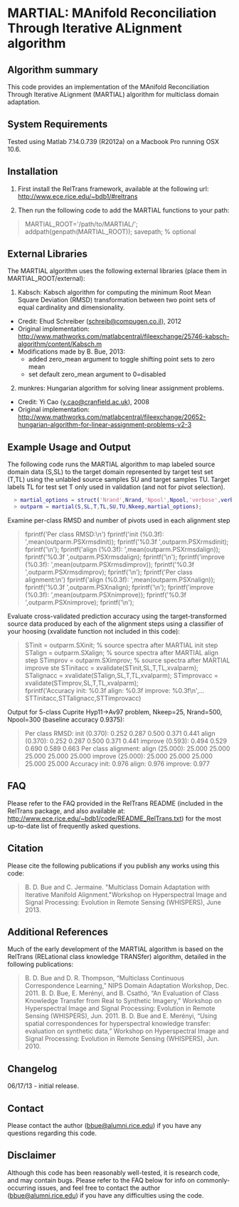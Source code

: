 # MARTIAL: MAnifold Reconciliation Through Iterative ALignment algorithm

## Algorithm summary 

This code provides an implementation of the MAnifold Reconciliation Through Iterative ALignment (MARTIAL) algorithm for multiclass domain adaptation.  

## System Requirements 

Tested using Matlab 7.14.0.739 (R2012a) on a Macbook Pro running OSX 10.6.


## Installation 

1) First install the RelTrans framework, available at the following url:
   http://www.ece.rice.edu/~bdb1/#reltrans

2) Then run the following code to add the MARTIAL functions to your path:

  > MARTIAL_ROOT='/path/to/MARTIAL/';
  > addpath(genpath(MARTIAL_ROOT));
  > savepath; % optional

## External Libraries 

The MARTIAL algorithm uses the following external libraries (place them in MARTIAL_ROOT/external):

1) Kabsch: Kabsch algorithm for computing the minimum Root Mean Square Deviation (RMSD) transformation between two point sets of equal cardinality and dimensionality.
  - Credit: Ehud Schreiber (schreib@compugen.co.il), 2012
  - Original implementation: http://www.mathworks.com/matlabcentral/fileexchange/25746-kabsch-algorithm/content/Kabsch.m
  - Modifications made by B. Bue, 2013: 
    + added zero_mean argument to toggle shifting point sets to zero mean
    + set default zero_mean argument to 0=disabled 

2) munkres: Hungarian algorithm for solving linear assignment problems. 
  - Credit: Yi Cao (y.cao@cranfield.ac.uk), 2008
  - Original implementation: http://www.mathworks.com/matlabcentral/fileexchange/20652-hungarian-algorithm-for-linear-assignment-problems-v2-3


## Example Usage and Output 

The following code runs the MARTIAL algorithm to map labeled source domain data (S,SL) to the target domain represented by target test set (T,TL) using the unlabled source samples SU and target samples TU. Target labels TL for test set T only used in validation (and not for pivot selection).

```matlab
  > martial_options = struct('Nrand',Nrand,'Npool',Npool,'verbose',verbose)
  > outparm = martial(S,SL,T,TL,SU,TU,Nkeep,martial_options);
```
Examine per-class RMSD and number of pivots used in each alignment step
> fprintf('Per class RMSD:\n')
> fprintf('init (%0.3f): ',mean(outparm.PSXrmsdinit)); fprintf('%0.3f ',outparm.PSXrmsdinit); fprintf('\n'); 
> fprintf('align (%0.3f): ',mean(outparm.PSXrmsdalign)); fprintf('%0.3f ',outparm.PSXrmsdalign); fprintf('\n'); 
> fprintf('improve (%0.3f): ',mean(outparm.PSXrmsdimprov)); fprintf('%0.3f ',outparm.PSXrmsdimprov); fprintf('\n'); 
> fprintf('Per class alignment:\n')
> fprintf('align (%0.3f): ',mean(outparm.PSXnalign)); fprintf('%0.3f ',outparm.PSXnalign); fprintf('\n'); 
> fprintf('improve (%0.3f): ',mean(outparm.PSXnimprove)); fprintf('%0.3f ',outparm.PSXnimprove); fprintf('\n'); 

Evaluate cross-validated prediction accuracy using the target-transformed source data produced by each of the alignment steps using a classifier of your hoosing (xvalidate function not included in this code): 
  > STinit = outparm.SXinit; % source spectra after MARTIAL init step
  > STalign = outparm.SXalign; % source spectra after MARTIAL align step
  > STimprov = outparm.SXimprov;  % source spectra after MARTIAL improve ste
  > STinitacc = xvalidate(STinit,SL,T,TL,xvalparm);
  > STalignacc = xvalidate(STalign,SL,T,TL,xvalparm);
  > STimprovacc = xvalidate(STimprov,SL,T,TL,xvalparm);  
  > fprintf('Accuracy init: %0.3f align: %0.3f improve: %0.3f\n',...
                  STTinitacc,STTalignacc,STTimprovacc)

Output for 5-class Cuprite Hyp11->Av97 problem, Nkeep=25, Nrand=500, Npool=300 (baseline accuracy 0.9375): 
> Per class RMSD:
> init (0.370): 0.252 0.287 0.500 0.371 0.441 
> align (0.370): 0.252 0.287 0.500 0.371 0.441 
> improve (0.593): 0.494 0.529 0.690 0.589 0.663 
> Per class alignment:
> align (25.000): 25.000 25.000 25.000 25.000 25.000 
> improve (25.000): 25.000 25.000 25.000 25.000 25.000 
> Accuracy init: 0.976 align: 0.976 improve: 0.977

## FAQ 

Please refer to the FAQ provided in the RelTrans README (included in the RelTrans package, and also available at: http://www.ece.rice.edu/~bdb1/code/README_RelTrans.txt) for the most up-to-date list of frequently asked questions. 

## Citation 

Please cite the following publications if you publish any works using this
code:

> B. D. Bue and C. Jermaine. "Multiclass Domain Adaptation with Iterative Manifold Alignment."Workshop on Hyperspectral Image and Signal Processing: Evolution in Remote Sensing (WHISPERS), June 2013.

## Additional References 

Much of the early development of the MARTIAL algorithm is based on the RelTrans (RELational class knowledge TRANSfer) algorithm, detailed in the following publications:

> B. D. Bue and D. R. Thompson, “Multiclass Continuous Correspondence Learning,” NIPS Domain Adaptation Workshop, Dec. 2011.
> B. D. Bue, E. Merényi, and B. Csathó, “An Evaluation of Class Knowledge Transfer from Real to Synthetic Imagery,” Workshop on Hyperspectral Image and Signal Processing: Evolution in Remote Sensing (WHISPERS), Jun. 2011.
> B. D. Bue and E. Merényi, “Using spatial correspondences for hyperspectral knowledge transfer: evaluation on synthetic data,” Workshop on Hyperspectral Image and Signal Processing: Evolution in Remote Sensing (WHISPERS), Jun. 2010.

## Changelog 

06/17/13 - initial release.

## Contact 

Please contact the author (bbue@alumni.rice.edu) if you have any questions
regarding this code.


## Disclaimer 

Although this code has been reasonably well-tested, it is research code, and may contain bugs. Please refer to the FAQ below for info on commonly-occurring issues, and feel free to contact the author (bbue@alumni.rice.edu) if you have any difficulties using the code. 

